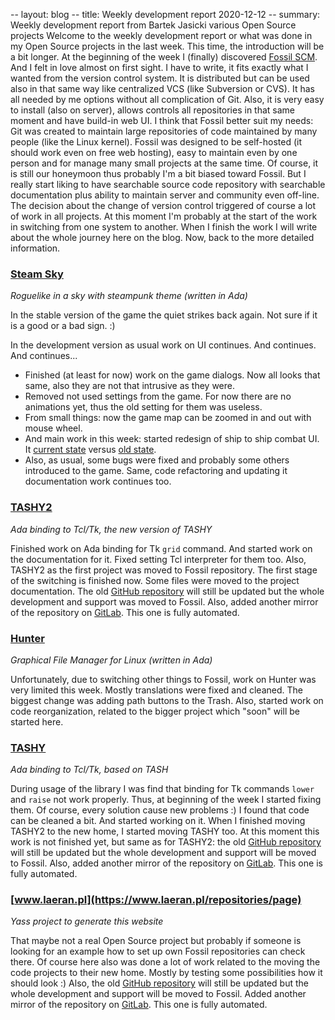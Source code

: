 -- layout: blog
-- title: Weekly development report 2020-12-12
-- summary: Weekly development report from Bartek Jasicki various Open Source projects
Welcome to the weekly development report or what was done in my Open Source
projects in the last week. This time, the introduction will be a bit longer. At
the beginning of the week I (finally) discovered [Fossil SCM](https://www.fossil-scm.org/).
And I felt in love almost on first sight. I have to write, it fits exactly what I
wanted from the version control system. It is distributed but can be used also
in that same way like centralized VCS (like Subversion or CVS). It has all
needed by me options without all complication of Git. Also, it is very easy to
install (also on server), allows controls all repositories in that same moment
and have build-in web UI. I think that Fossil better suit my needs: Git was
created to maintain large repositories of code maintained by many people (like
the Linux kernel). Fossil was designed to be self-hosted (it should work even
on free web hosting), easy to maintain even by one person and for manage many
small projects at the same time. Of course, it is still our honeymoon thus
probably I'm a bit biased toward Fossil. But I really start liking to have
searchable source code repository with searchable documentation plus ability to
maintain server and community even off-line. The decision about the change of
version control triggered of course a lot of work in all projects. At this
moment I'm probably at the start of the work in switching from one system to
another. When I finish the work I will write about the whole journey here
on the blog. Now, back to the more detailed information.

### [Steam Sky](https://thindil.itch.io/steam-sky)

*Roguelike in a sky with steampunk theme (written in Ada)*

In the stable version of the game the quiet strikes back again. Not sure if it
is a good or a bad sign. :)

In the development version as usual work on UI continues. And continues. And
continues...

* Finished (at least for now) work on the game dialogs. Now all looks that same,
  also they are not that intrusive as they were.
* Removed not used settings from the game. For now there are no animations yet,
  thus the old setting for them was useless.
* From small things: now the game map can be zoomed in and out with mouse wheel.
* And main work in this week: started redesign of ship to ship combat UI. It
  [current state](https://imgur.com/FRUBOqn) versus [old state](https://img.itch.zone/aW1hZ2UvNDkxMTgzLzM0NjQxMDEucG5n/original/9d3u1c.png).
* Also, as usual, some bugs were fixed and probably some others introduced to
  the game. Same, code refactoring and updating it documentation work continues
  too.

### [TASHY2](https://www.laeran.pl/repositories/tashy2)

*Ada binding to Tcl/Tk, the new version of TASHY*

Finished work on Ada binding for Tk `grid` command. And started work on the
documentation for it. Fixed setting Tcl interpreter for them too. Also, TASHY2 as
the first project was moved to Fossil repository. The first stage of the
switching is finished now. Some files were moved to the project documentation.
The old [GitHub repository](https://github.com/thindil/tashy2) will still be
updated but the whole development and support was moved to Fossil. Also,
added another mirror of the repository on [GitLab](https://gitlab.com/thindil/tashy2).
This one is fully automated.

### [Hunter](https://github.com/thindil/hunter)

*Graphical File Manager for Linux (written in Ada)*

Unfortunately, due to switching other things to Fossil, work on Hunter was very
limited this week. Mostly translations were fixed and cleaned. The biggest
change was adding path buttons to the Trash. Also, started work on code
reorganization, related to the bigger project which "soon" will be started
here.

### [TASHY](https://www.laeran.pl/repositories/tashy)

*Ada binding to Tcl/Tk, based on TASH*

During usage of the library I was find that binding for Tk commands `lower` and
`raise` not work properly. Thus, at beginning of the week I started fixing
them. Of course, every solution cause new problems :) I found that code can be
cleaned a bit. And started working on it. When I finished moving TASHY2 to
the new home, I started moving TASHY too. At this moment this work is not
finished yet, but same as for TASHY2: the old [GitHub repository](https://github.com/thindil/tashy)
will still be updated but the whole development and support will be moved to
Fossil. Also, added another mirror of the repository on [GitLab](https://gitlab.com/thindil/tashy).
This one is fully automated.

### [www.laeran.pl](https://www.laeran.pl/repositories/page)

*Yass project to generate this website*

That maybe not a real Open Source project but probably if someone is looking
for an example how to set up own Fossil repositories can check there. Of course
here also was done a lot of work related to the moving the code projects to
their new home. Mostly by testing some possibilities how it should look :)
Also, the old [GitHub repository](https://github.com/thindil/www.laeran.pl)
will still be updated but the whole development and support will be moved to
Fossil. Added another mirror of the repository on [GitLab](https://gitlab.com/thindil/www.laeran.pl).
This one is fully automated.
